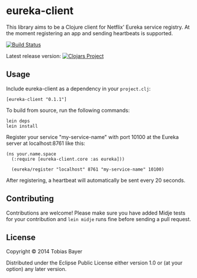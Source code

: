 # eureka-client

This library aims to be a Clojure client for Netflix' Eureka service registry.
At the moment registering an app and sending heartbeats is supported.

[![Build Status](https://travis-ci.org/codebrickie/eureka-client.svg?branch=master)](https://travis-ci.org/codebrickie/eureka-client)

Latest release version:
[![Clojars Project](http://clojars.org/eureka-client/latest-version.svg)](http://clojars.org/eureka-client)

## Usage

Include eureka-client as a dependency in your ```project.clj```:
```
[eureka-client "0.1.1"]
```

To build from source, run the following commands:
```
lein deps
lein install
```

Register your service "my-service-name" with port 10100 at the Eureka server at localhost:8761 like this:
```
(ns your.name.space
  (:require [eureka-client.core :as eureka]))

  (eureka/register "localhost" 8761 "my-service-name" 10100)
```

After registering, a heartbeat will automatically be sent every 20 seconds.

## Contributing
Contributions are welcome!
Please make sure you have added Midje tests for your contribution and ```lein midje``` runs fine before sending a pull request.

## License

Copyright © 2014 Tobias Bayer

Distributed under the Eclipse Public License either version 1.0 or (at
your option) any later version.
